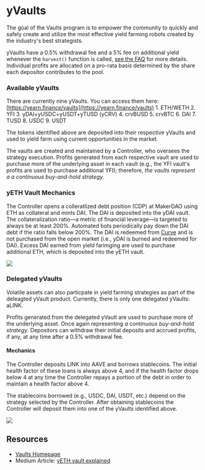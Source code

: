 # yVaults

The goal of the Vaults program is to empower the community to quickly and safely create and utilize the most effective yield farming robots created by the industry's best strategists.

yVaults have a 0.5% withdrawal fee and a 5% fee on additional yield whenever the `harvest()` function is called, [see the FAQ](https://docs.yearn.finance/faq#what-are-the-fees) for more details. Individual profits are allocated on a pro-rata basis determined by the share each depositor contributes to the pool.

### Available yVaults

There are currently nine yVaults. You can access them here: [https://yearn.finance/vaults](https://yearn.finance/vaults) 1. ETH/WETH 2. YFI 3. yDAI+yUSDC+yUSDT+yTUSD \(yCRV\) 4. crvBUSD 5. crvBTC 6. DAI 7. TUSD 8. USDC 9. USDT

The tokens identified above are deposited into their respective yVaults and used to yield farm using current opportunities in the market.

The vaults are created and maintained by a Controller, who oversees the strategy execution. Profits generated from each respective vault are used to purchase more of the underlying asset in each vault \(e.g., the YFI vault's profits are used to purchase additional YFI\); therefore, _the vaults represent a a continuous buy-and-hold strategy._

### yETH Vault Mechanics

The Controller opens a colleratlized debt position \(CDP\) at MakerDAO using ETH as collateral and mints DAI. The DAI is deposited into the yDAI vault. The collateralization ratio—a metric of financial leverage—is targeted to always be at least 200%. Automated bots periodically pay down the DAI debt if the ratio falls below 200%. The DAI is redeemed from [Curve](http://curve.fi/) and is not purchased from the open market \(i.e., yDAI is burned and redeemed for DAI\). Excess DAI earned from yield farimging are used to purchase additional ETH, which is deposited into the yETH vault.

![](https://i.imgur.com/ZASptpX.png)

### Delegated yVaults

Volatile assets can also particpate in yield farming strategies as part of the deleagted yVault product. Currently, there is only one delegated yVaults: aLINK.

Profits generated from the delegated yVault are used to purchase more of the underlying asset. Once again representing _a continuous buy-and-hold strategy_. Depositors can withdraw their initial deposits and accrued profits, if any, at any time after a 0.5% withdrawal fee.

#### Mechanics

The Controller deposits LINK into AAVE and borrows stablecoins. The initial health factor of these loans is always above 4, and if the health factor drops below 4 at any time the Controller repays a portion of the debt in order to maintain a health factor above 4.

The stablecoins borrowed \(e.g., USDC, DAI, USDT, etc.\) depend on the strategy selected by the Controller. After obtaining stablecoins the Controller will deposit them into one of the yVaults identified above.

![](https://i.imgur.com/8AVJU0d.png)

## Resources

* [Vaults Homepage](https://yearn.finance/vaults)
* Medium Article: [yETH vault explained](https://medium.com/iearn/yeth-vault-explained-c29d6b93a371)


